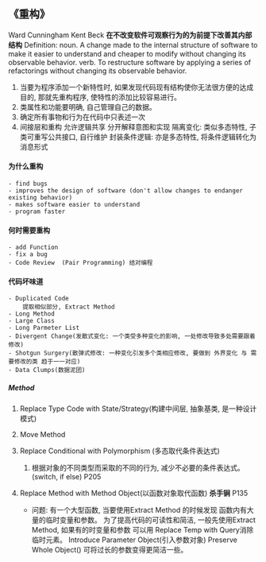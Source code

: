 ## 《重构》
Ward Cunningham  Kent Beck
**在不改变软件可观察行为的为前提下改善其内部结构**
Definition: 
    noun. A change made to the internal structure of software to make it easier to understand and cheaper to modify without changing its observable behavior.
    verb. To restructure software by applying a series of refactorings without changing its observable behavior.
1. 当要为程序添加一个新特性时, 如果发现代码现有结构使你无法很方便的达成目的, 那就先重构程序, 使特性的添加比较容易进行。
2. 类属性和功能要明确, 自己管理自己的数据。
3. 确定所有事物和行为在代码中只表述一次
4. 间接层和重构
    允许逻辑共享
    分开解释意图和实现
    隔离变化:  类似多态特性, 子类可重写公共接口, 自行维护
    封装条件逻辑: 亦是多态特性, 将条件逻辑转化为消息形式

#### 为什么重构
    - find bugs
    - improves the design of software (don't allow changes to endanger existing behavior)
    - makes software easier to understand
    - program faster

#### 何时需要重构
    - add Function
    - fix a bug
    - Code Review  (Pair Programming) 结对编程


#### 代码坏味道
    - Duplicated Code
        提取相似部分, Extract Method
    - Long Method
    - Large Class
    - Long Parmeter List
    - Divergent Change(发散式变化: 一个类受多种变化的影响, 一处修改导致多处需要跟着修改)
    - Shotgun Surgery(散弹式修改: 一种变化引发多个类相应修改, 要做到 外界变化 与 需要修改的类 趋于一一对应)
    - Data Clumps(数据泥团)

##### Method
1. Replace Type Code with State/Strategy(构建中间层, 抽象基类, 是一种设计模式)
2. Move Method
3. Replace Conditional with Polymorphism (多态取代条件表达式)
   1. 根据对象的不同类型而采取的不同的行为, 减少不必要的条件表达式。(switch, if else) P205

4. Replace Method with Method Object(以函数对象取代函数)  **杀手锏**  P135
    - 问题: 有一个大型函数, 当要使用Extract Method 的时候发现 函数内有大量的临时变量和参数。
        为了提高代码的可读性和简洁, 一般先使用Extract Method, 如果有的时变量和参数 可以用 Replace Temp with Query消除临时元素。
        Introduce Parameter Object(引入参数对象)  Preserve Whole Object()  可将过长的参数变得更简洁一些。